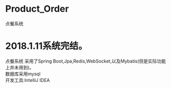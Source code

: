 # Product_Order
点餐系统
# 2018.1.11系统完结。
点餐系统 采用了Spring Boot,Jpa,Redis,WebSocket,以及Mybatis(但是实际功能上并未用到)。
</br>数据库采用mysql
</br>开发工具:IntelliJ IDEA
